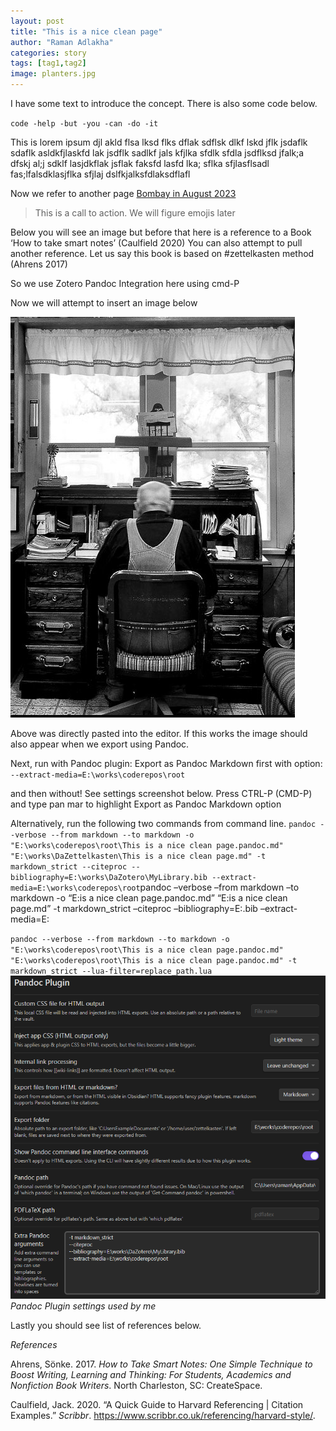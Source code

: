 ```yaml
---
layout: post
title: "This is a nice clean page"
author: "Raman Adlakha"
categories: story
tags: [tag1,tag2]
image: planters.jpg
---
```


I have some text to introduce the concept. There is also some code
below.

`code -help -but -you -can -do -it`

This is lorem ipsum djl akld flsa lksd flks dflak sdflsk dlkf lskd jflk
jsdaflk sdaflk asldkfjlaskfd lak jsdflk sadlkf jals kfjlka sfdlk sfdla
jsdflksd jfalk;a dfskj al;j sdklf lasjdkflak jsflak faksfd lasfd lka;
sflka sfjlasflsadl fas;lfalsdklasjflka sfjlaj dslfkjalksfdlaksdflafl

Now we refer to another page [Bombay in August
2023](Bombay%20in%20August%202023.md)

> This is a call to action. We will figure emojis later

Below you will see an image but before that here is a reference to a
Book ‘How to take smart notes’ (Caulfield 2020) You can also attempt to
pull another reference. Let us say this book is based on \#zettelkasten
method (Ahrens 2017)

So we use Zotero Pandoc Integration here using cmd-P

Now we will attempt to insert an image below

![](_assets/Pasted%20image%2020230902112454.png)

Above was directly pasted into the editor. If this works the image
should also appear when we export using Pandoc.

Next, run with Pandoc plugin: Export as Pandoc Markdown first with
option: `--extract-media=E:\works\coderepos\root`

and then without! See settings screenshot below. Press CTRL-P (CMD-P)
and type pan mar to highlight Export as Pandoc Markdown option

Alternatively, run the following two commands from command line.
`pandoc --verbose --from markdown --to markdown -o "E:\works\coderepos\root\This is a nice clean page.pandoc.md" "E:\works\DaZettelkasten\This is a nice clean page.md" -t markdown_strict --citeproc --bibliography=E:\works\DaZotero\MyLibrary.bib --extract-media=E:\works\coderepos\root`pandoc
–verbose –from markdown –to markdown -o “E:is a nice clean
page.pandoc.md” “E:is a nice clean page.md” -t markdown\_strict
–citeproc –bibliography=E:.bib –extract-media=E:

`pandoc --verbose --from markdown --to markdown -o "E:\works\coderepos\root\This is a nice clean page.pandoc.md" "E:\works\coderepos\root\This is a nice clean page.pandoc.md" -t markdown_strict --lua-filter=replace_path.lua`
![](_assets/Pasted%20image%2020230902130619.png) *Pandoc Plugin settings
used by me*

Lastly you should see list of references below.

*References*

Ahrens, Sönke. 2017. *How to Take Smart Notes: One Simple Technique to
Boost Writing, Learning and Thinking: For Students, Academics and
Nonfiction Book Writers*. North Charleston, SC: CreateSpace.

Caulfield, Jack. 2020. “A Quick Guide to Harvard Referencing | Citation
Examples.” *Scribbr*.
https://www.scribbr.co.uk/referencing/harvard-style/.
